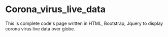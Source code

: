 # Corona_virus_live_data
This is complete code's page written in HTML, Bootstrap, Jquery to display corona virus live data over globe.
